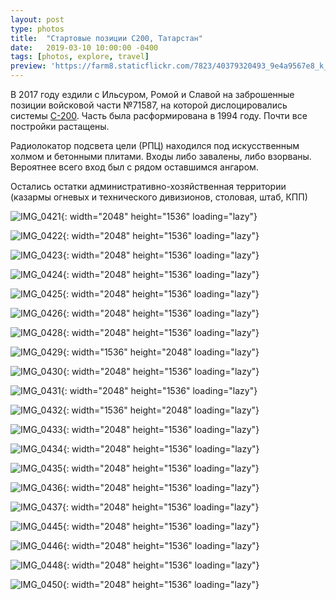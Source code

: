 ```yaml
---
layout: post
type: photos
title:  "Стартовые позиции С200, Татарстан"
date:   2019-03-10 10:00:00 -0400
tags: [photos, explore, travel]
preview: 'https://farm8.staticflickr.com/7823/40379320493_9e4a9567e8_k_d.jpg'
---
```


В 2017 году ездили с Ильсуром, Ромой и Славой на заброшенные позиции войсковой части №71587, на которой дислоцировались системы [С-200](https://ru.wikipedia.org/wiki/%D0%A1-200). Часть была расформирована в 1994 году. Почти все постройки растащены.

 Радиолокатор подсвета цели (РПЦ) находился под искусственным холмом и бетонными плитами. Входы либо завалены, либо взорваны. Вероятнее всего вход был с рядом оставшимся ангаром.
 
Остались остатки административно-хозяйственная территории (казармы огневых и технического дивизионов, столовая, штаб, КПП)

<Frame src="https://www.google.com/maps/embed?pb=!1m14!1m12!1m3!1d10917.590409681241!2d49.41190748641283!3d55.90834861209721!2m3!1f0!2f0!3f0!3m2!1i1024!2i768!4f13.1!5e1!3m2!1sen!2sca!4v1552273150089" />

![IMG_0421](https://live.staticflickr.com/7892/47344568941_589777f63d_k.jpg){: width="2048" height="1536" loading="lazy"}

![IMG_0422](https://live.staticflickr.com/7893/40379317283_f56d275b25_k.jpg){: width="2048" height="1536" loading="lazy"}

![IMG_0423](https://live.staticflickr.com/7801/47344573071_0afd0cb001_k.jpg){: width="2048" height="1536" loading="lazy"}

![IMG_0424](https://live.staticflickr.com/7801/40379319853_3b382f78a4_k.jpg){: width="2048" height="1536" loading="lazy"}

![IMG_0425](https://live.staticflickr.com/7823/40379320493_9e4a9567e8_k.jpg){: width="2048" height="1536" loading="lazy"}

![IMG_0426](https://live.staticflickr.com/7885/32402616017_ad3f4ab2cf_k.jpg){: width="2048" height="1536" loading="lazy"}

![IMG_0428](https://live.staticflickr.com/7920/32402617487_c9c2b5bf7c_k.jpg){: width="2048" height="1536" loading="lazy"}

![IMG_0429](https://live.staticflickr.com/7806/47344578571_c6dd254722_k.jpg){: width="1536" height="2048" loading="lazy"}

![IMG_0430](https://live.staticflickr.com/7852/32402619347_8f6044e7d6_k.jpg){: width="2048" height="1536" loading="lazy"}

![IMG_0431](https://live.staticflickr.com/7895/47344580271_4c84bc6e1f_k.jpg){: width="2048" height="1536" loading="lazy"}

![IMG_0432](https://live.staticflickr.com/7836/47344580981_df35469f47_k.jpg){: width="1536" height="2048" loading="lazy"}

![IMG_0433](https://live.staticflickr.com/7830/47344582021_b5556f1372_k.jpg){: width="2048" height="1536" loading="lazy"}

![IMG_0434](https://live.staticflickr.com/7909/32402625237_df9b256764_k.jpg){: width="2048" height="1536" loading="lazy"}

![IMG_0435](https://live.staticflickr.com/7854/32402626777_9229394e46_k.jpg){: width="2048" height="1536" loading="lazy"}

![IMG_0436](https://live.staticflickr.com/7906/32402627817_b7427109d6_k.jpg){: width="2048" height="1536" loading="lazy"}

![IMG_0437](https://live.staticflickr.com/7813/40379329203_324b107fa9_k.jpg){: width="2048" height="1536" loading="lazy"}

![IMG_0445](https://live.staticflickr.com/7846/40379330083_eebbb8392e_k.jpg){: width="2048" height="1536" loading="lazy"}

![IMG_0446](https://live.staticflickr.com/7810/33468529748_d1be2d16e7_k.jpg){: width="2048" height="1536" loading="lazy"}

![IMG_0448](https://live.staticflickr.com/7816/40379315743_da20a99bd2_k.jpg){: width="2048" height="1536" loading="lazy"}

![IMG_0450](https://live.staticflickr.com/7815/47344566601_c69ee03871_k.jpg){: width="2048" height="1536" loading="lazy"}
